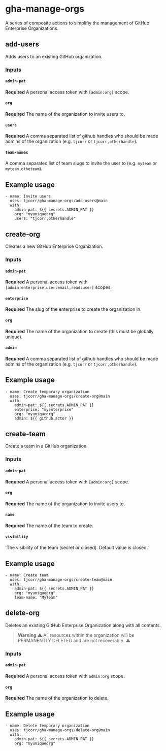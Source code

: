 # gha-manage-orgs

A series of composite actions to simplifiy the management of GitHub Enterprise Organizations.

## add-users

Adds users to an existing GitHub organization.

### Inputs

#### `admin-pat`

**Required** A personal access token with `[admin:org]` scope.

#### `org`

**Required** The name of the organization to invite users to.

#### `users`

**Required** A comma separated list of github handles who should be made admins of the organization (e.g. `tjcorr` or `tjcorr,otherhandle`).

#### `team-names`

A comma separated list of team slugs to invite the user to (e.g. `myteam` or `myteam,otheteam`).

## Example usage

```
- name: Invite users
  uses: tjcorr/gha-manage-orgs/add-users@main
  with:
    admin-pat: ${{ secrets.ADMIN_PAT }}
    org: "myuniqueorg"
    users: "tjcorr,otherhandle"
```


## create-org

Creates a new GitHub Enterprise Organization.

### Inputs

#### `admin-pat`

**Required** A personal access token with `[admin:enterprise,user:email,read:user]` scopes.

#### `enterprise`

**Required** The slug of the enterprise to create the organization in.

#### `org`

**Required** The name of the organization to create (this must be globally unique).

#### `admin`

**Required** A comma separated list of github handles who should be made admins of the organization (e.g. `tjcorr` or `tjcorr,otherhandle`).

## Example usage

```
- name: Create temporary organization
  uses: tjcorr/gha-manage-orgs/create-org@main
  with:
    admin-pat: ${{ secrets.ADMIN_PAT }}
    enterprise: "myenterprise"
    org: "myuniqueorg"
    admin: ${{ github.actor }}
```

## create-team

Create a team in a GitHub organization.

### Inputs

#### `admin-pat`

**Required** A personal access token with `[admin:org]` scope.

#### `org`

**Required** The name of the organization to invite users to.

#### `name`

**Required** The name of the team to create.

#### `visibility`

'The visibility of the team (secret or closed). Default value is closed.'

## Example usage

```
- name: Create team
  uses: tjcorr/gha-manage-orgs/create-team@main
  with:
    admin-pat: ${{ secrets.ADMIN_PAT }}
    org: "myuniqueorg"
    team-name: "MyTeam"
```


## delete-org

Deletes an existing GitHub Enterprise Organization along with all contents.

>**Warning**
>:warning: All resources within the organization will be PERMANENTLY DELETED and are not recoverable. :warning:

### Inputs

#### `admin-pat`

**Required** A personal access token with `admin:org` scope.

#### `org`

**Required** The name of the organization to delete.

## Example usage

```
- name: Delete temporary organization
  uses: tjcorr/gha-manage-orgs/delete-org@main
  with:
    admin-pat: ${{ secrets.ADMIN_PAT }}
    org: "myuniqueorg"
```
